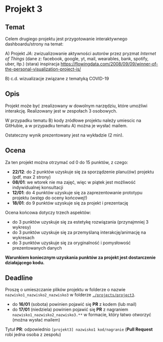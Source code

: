 # Projekt 3

## Temat

Celem drugiego projektu jest przygotowanie interaktywnego dashboardu/strony na temat:

A) Projekt *JA*: zwizualizowanie aktywności autorów przez pryzmat *Internet of Things* (dane z: facebook, google, yt, mail, wearables, bank, spotify, uber, itp.)
(stara) inspiracja https://flowingdata.com/2008/09/09/winner-of-the-personal-visualization-project-is/

B) c.d. wizualizacje związane z tematyką COVID-19

## Opis

Projekt może być zrealizowany w dowolnym narzędziu, które umożliwi interakcję. Realizowany jest w zespołach 3 osobowych.

W przypadku tematu B) kody zródłowe projektu należy umiescic na GitHubie, a w przypadku tematu A) można je wysłać mailem.

Ostateczny wynik prezentowany jest na wykładzie (2 min).

## Ocena

Za ten projekt można otrzymać od 0 do 15 punktów, z czego:

- **22/12**: do 2 punktów uzyskuje się za sporządzenie planu(ów) projektu (pdf, max 2 strony)
- **08/01**: we wtorek nie ma zajęć, więc w piątek jest możliwość indywidualnej konsultacji
- **12/01**: do 4 punktów uzyskuje się za zaprezentowanie prototypu projektu (wstęp do oceny końcowej!)
- **18/01**: do 9 punktów uzyskuje się za projekt i prezentację

Ocena końcowa dotyczy trzech aspektów:

* do 3 punktów uzyskuje się za estetykę rozwiązania (przynajmniej 3 wykresy)
* do 3 punktów uzyskuje się za przemyślaną interakcję/animację na wykresach
* do 3 punktów uzyskuje się za oryginalność i pomysłowość prezentowanych danych

**Warunkiem koniecznym uzyskania punktów za projekt jest dostarczenie działającego kodu.**

## Deadline

Proszę o umieszczanie plików projektu w folderze o nazwie `nazwisko1_nazwisko2_nazwisko3` w folderze [`./projects/project3`](https://github.com/mini-pw/2021Z-DataVisualizationTechniques/tree/master/projects/project3).

- do **16/01** (sobota) powinien pojawić się **PR** z kodem (lub mail)
- do **17/01** (niedziela) powinien pojawić się **PR** z nagraniem `nazwisko1_nazwisko2_nazwisko3.**` w formacie, który łatwo otworzyć (można wysłać mailem)

Tytuł **PR**: odpowiednio `[projekt3] nazwisko1 kod/nagranie` (**Pull Request** robi jedna osoba z zespołu)

